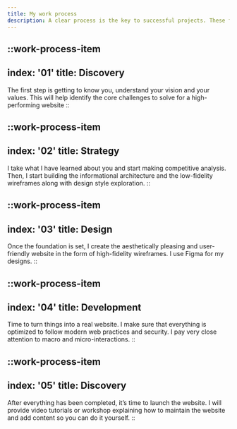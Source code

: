 ```yaml
---
title: My work process
description: A clear process is the key to successful projects. These five steps are what I closely follow to create high-quality products.
---
```


::work-process-item
---
index: '01'
title: Discovery
---
The first step is getting to know you, understand your vision and your values. This will help identify the core challenges to solve for a high-performing website
::

::work-process-item
---
index: '02'
title: Strategy
---
I take what I have learned about you and start making competitive analysis. Then, I start building the informational architecture and the low-fidelity wireframes along with design style exploration.
::

::work-process-item
---
index: '03'
title: Design
---
Once the foundation is set, I create the aesthetically pleasing and user-friendly website in the form of high-fidelity wireframes. I use Figma for my designs.
::

::work-process-item
---
index: '04'
title: Development
---
Time to turn things into a real website. I make sure that everything is optimized to follow modern web practices and security. I pay very close attention to macro and micro-interactions.
::

::work-process-item
---
index: '05'
title: Discovery
---
After everything has been completed, it’s time to launch the website. I will provide video tutorials or workshop explaining how to maintain the website and add content so you can do it yourself.
::
